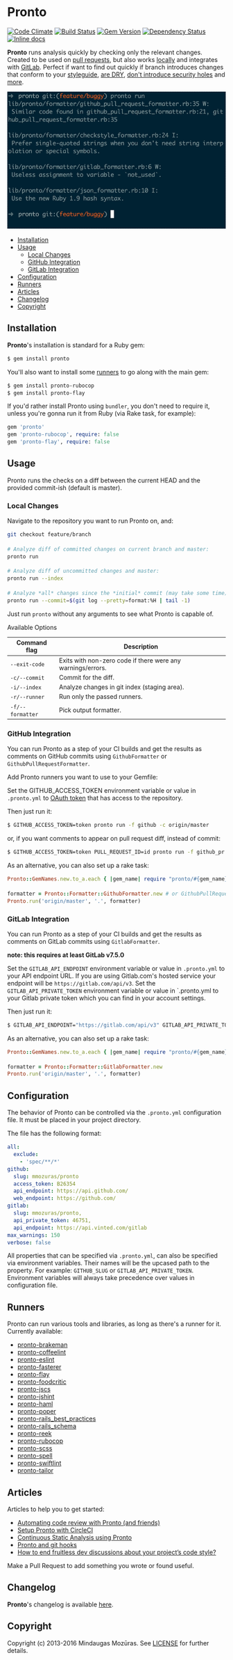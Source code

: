 # Pronto

[![Code Climate](https://codeclimate.com/github/mmozuras/pronto.png)](https://codeclimate.com/github/mmozuras/pronto)
[![Build Status](https://secure.travis-ci.org/mmozuras/pronto.png)](http://travis-ci.org/mmozuras/pronto)
[![Gem Version](https://badge.fury.io/rb/pronto.png)](http://badge.fury.io/rb/pronto)
[![Dependency Status](https://gemnasium.com/mmozuras/pronto.png)](https://gemnasium.com/mmozuras/pronto)
[![Inline docs](http://inch-ci.org/github/mmozuras/pronto.png)](http://inch-ci.org/github/mmozuras/pronto)

**Pronto** runs analysis quickly by checking only the relevant changes. Created to
be used on [pull requests](#github-integration), but also works [locally](#local-changes) and integrates with [GitLab](#gitlab-integration).
Perfect if want to find out quickly if branch introduces changes that conform
to your [styleguide](https://github.com/mmozuras/pronto-rubocop), [are DRY](https://github.com/mmozuras/pronto-flay), [don't introduce security holes](https://github.com/mmozuras/pronto-brakeman) and [more](#runners).

![Pronto demo](pronto.gif "")

* [Installation](#installation)
* [Usage](#usage)
    * [Local Changes](#local-changes)
    * [GitHub Integration](#github-integration)
    * [GitLab Integration](#gitlab-integration)
* [Configuration](#configuration)
* [Runners](#runners)
* [Articles](#articles)
* [Changelog](#changelog)
* [Copyright](#copyright)

## Installation

**Pronto**'s installation is standard for a Ruby gem:

```sh
$ gem install pronto
```

You'll also want to install some [runners](#runners) to go along with the main gem:

```sh
$ gem install pronto-rubocop
$ gem install pronto-flay
```

If you'd rather install Pronto using `bundler`, you don't need to require it,
unless you're gonna run it from Ruby (via Rake task, for example):

```ruby
gem 'pronto'
gem 'pronto-rubocop', require: false
gem 'pronto-flay', require: false
```

## Usage

Pronto runs the checks on a diff between the current HEAD and the provided commit-ish (default is master).

### Local Changes

Navigate to the repository you want to run Pronto on, and:

```sh
git checkout feature/branch

# Analyze diff of committed changes on current branch and master:
pronto run

# Analyze diff of uncommitted changes and master:
pronto run --index

# Analyze *all* changes since the *initial* commit (may take some time):
pronto run --commit=$(git log --pretty=format:%H | tail -1)
```

Just run `pronto` without any arguments to see what Pronto is capable of.

Available Options

Command flag     | Description
-----------------|------------------------------------------------------------
`--exit-code`    | Exits with non-zero code if there were any warnings/errors.
`-c/--commit`    | Commit for the diff.
`-i/--index`     | Analyze changes in git index (staging area).
`-r/--runner`    | Run only the passed runners.
`-f/--formatter` | Pick output formatter.

### GitHub Integration

You can run Pronto as a step of your CI builds and get the results as comments
on GitHub commits using `GithubFormatter` or `GithubPullRequestFormatter`.

Add Pronto runners you want to use to your Gemfile:

Set the GITHUB_ACCESS_TOKEN environment variable or value in `.pronto.yml` to
[OAuth token](https://help.github.com/articles/creating-an-access-token-for-command-line-use) that has access to the repository.

Then just run it:

```sh
$ GITHUB_ACCESS_TOKEN=token pronto run -f github -c origin/master
```

or, if you want comments to appear on pull request diff, instead of commit:

```sh
$ GITHUB_ACCESS_TOKEN=token PULL_REQUEST_ID=id pronto run -f github_pr -c origin/master
```

As an alternative, you can also set up a rake task:

```ruby
Pronto::GemNames.new.to_a.each { |gem_name| require "pronto/#{gem_name}" }

formatter = Pronto::Formatter::GithubFormatter.new # or GithubPullRequestFormatter
Pronto.run('origin/master', '.', formatter)
```

### GitLab Integration

You can run Pronto as a step of your CI builds and get the results as comments
on GitLab commits using `GitlabFormatter`.

**note: this requires at least GitLab v7.5.0**

Set the `GITLAB_API_ENDPOINT` environment variable or value in `.pronto.yml` to
your API endpoint URL. If you are using Gitlab.com's hosted service your
endpoint will be `https://gitlab.com/api/v3`.
Set the `GITLAB_API_PRIVATE_TOKEN` environment variable or value in `.pronto.yml
to your Gitlab private token which you can find in your account settings.

Then just run it:

```sh
$ GITLAB_API_ENDPOINT="https://gitlab.com/api/v3" GITLAB_API_PRIVATE_TOKEN=token pronto run -f gitlab -c origin/master
```

As an alternative, you can also set up a rake task:

```ruby
Pronto::GemNames.new.to_a.each { |gem_name| require "pronto/#{gem_name}" }

formatter = Pronto::Formatter::GitlabFormatter.new
Pronto.run('origin/master', '.', formatter)
```

## Configuration

The behavior of Pronto can be controlled via the `.pronto.yml` configuration
file. It must be placed in your project directory.

The file has the following format:

```yaml
all:
  exclude:
    - 'spec/**/*'
github:
  slug: mmozuras/pronto
  access_token: B26354
  api_endpoint: https://api.github.com/
  web_endpoint: https://github.com/
gitlab:
  slug: mmozuras/pronto,
  api_private_token: 46751,
  api_endpoint: https://api.vinted.com/gitlab
max_warnings: 150
verbose: false
```

All properties that can be specified via `.pronto.yml`, can also be specified
via environment variables. Their names will be the upcased path to the property.
For example: `GITHUB_SLUG` or `GITLAB_API_PRIVATE_TOKEN`. Environment variables
will always take precedence over values in configuration file.

## Runners

Pronto can run various tools and libraries, as long as there's a runner for it.
Currently available:

* [pronto-brakeman](https://github.com/mmozuras/pronto-brakeman)
* [pronto-coffeelint](https://github.com/siebertm/pronto-coffeelint)
* [pronto-eslint](https://github.com/mmozuras/pronto-eslint)
* [pronto-fasterer](https://github.com/mmozuras/pronto-fasterer)
* [pronto-flay](https://github.com/mmozuras/pronto-flay)
* [pronto-foodcritic](https://github.com/mmozuras/pronto-foodcritic)
* [pronto-jscs](https://github.com/spajus/pronto-jscs)
* [pronto-jshint](https://github.com/mmozuras/pronto-jshint)
* [pronto-haml](https://github.com/mmozuras/pronto-haml)
* [pronto-poper](https://github.com/mmozuras/pronto-poper)
* [pronto-rails_best_practices](https://github.com/mmozuras/pronto-rails_best_practices)
* [pronto-rails_schema](https://github.com/raimondasv/pronto-rails_schema)
* [pronto-reek](https://github.com/mmozuras/pronto-reek)
* [pronto-rubocop](https://github.com/mmozuras/pronto-rubocop)
* [pronto-scss](https://github.com/mmozuras/pronto-scss)
* [pronto-spell](https://github.com/mmozuras/pronto-spell)
* [pronto-swiftlint](https://github.com/ajanauskas/pronto-swiftlint)
* [pronto-tailor](https://github.com/ajanauskas/pronto-tailor)

## Articles

Articles to help you to get started:

* [Automating code review with Pronto (and friends)](http://everydayrails.com/2015/02/17/pronto-ruby-code-review.html)
* [Setup Pronto with CircleCI](https://medium.com/@MaximAbramchuk/circleci-github-pr-commenting-ruby-scss-coffeescript-javascript-git-and-etc-fbcbe2a378a5#.gk5f14p3j)
* [Continuous Static Analysis using Pronto](http://codingfearlessly.com/2014/11/06/continuous-static-analysis/)
* [Pronto and git hooks](http://elliotthilaire.net/gem-pronto-and-git-hooks/)
* [How to end fruitless dev discussions about your project’s code style?](https://medium.com/appaloosa-store-engineering/how-to-end-fruitless-dev-discussions-about-your-project-s-code-style-245070bff6d4)

Make a Pull Request to add something you wrote or found useful.

## Changelog

**Pronto**'s changelog is available [here](CHANGELOG.md).

## Copyright

Copyright (c) 2013-2016 Mindaugas Mozūras. See [LICENSE](LICENSE) for further details.
